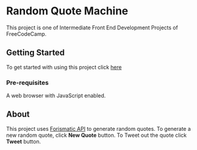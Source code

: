 # Random Quote Machine

This project is one of Intermediate Front End Development Projects of FreeCodeCamp.

## Getting Started

To get started with using this project click [here](http://raviseth.16mb.com/projects/freecodecamp/randomquotes/)

### Pre-requisites

A web browser with JavaScript enabled.

## About

This project uses [Forismatic API](http://forismatic.com/en/api/) to generate random quotes. To generate a new random quote, click **New Quote** button. To Tweet out the quote click **Tweet** button.